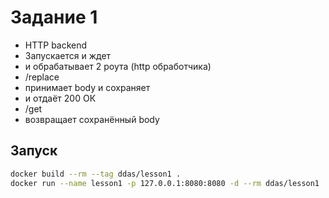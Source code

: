 # Задание 1
- HTTP backend
- Запускается и ждет
- и обрабатывает 2 роута (http обработчика)
- /replace
- принимает body и сохраняет
- и отдаёт 200 ОК
- /get
- возвращает сохранённый body

## Запуск
```bash
docker build --rm --tag ddas/lesson1 .
docker run --name lesson1 -p 127.0.0.1:8080:8080 -d --rm ddas/lesson1
```

